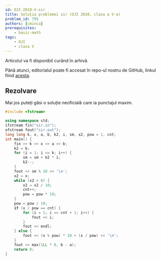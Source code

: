```yaml
---
id: OJI-2010-V-sir
title: Soluția problemei sir (OJI 2010, clasa a V-a)
problem_id: 795
authors: [cminca]
prerequisites:
    - basic-math
tags:
    - OJI
    - clasa V
---
```


Articolul va fi disponibil curând în arhivă.

Până atunci, editorialul poate fi accesat în repo-ul nostru de GitHub, linkul fiind [acesta](https://github.com/roalgo-discord/Romanian-Olympiad-Solutions/blob/main/OJI%20(regional%20olympiad)/2010/05/sir.pdf).

## Rezolvare

Mai jos puteți găsi o soluție neoficială care ia punctajul maxim.

```cpp
#include <fstream>

using namespace std;
ifstream fin("sir.in");
ofstream fout("sir.out");
long long k, x, a, b, k2, i, sm, x2, pow = 1, cnt;
int main() {
    fin >> k >> x >> a >> b;
    k2 = k;
    for (i = 1; i <= k; i++) {
        sm = sm + k2 * i;
        k2--;
    }
    fout << sm % 10 << '\n';
    x2 = x;
    while (x2 > 0) {
        x2 = x2 / 10;
        cnt++;
        pow = pow * 10;
    }
    pow = pow / 10;
    if (x / pow == cnt) {
        for (i = 1; i <= cnt + 1; i++) {
            fout << i;
        }
        fout << endl;
    } else {
        fout << (x % pow) * 10 + (x / pow) << '\n';
    }
    fout << max(1LL * 0, b - a);
    return 0;
}
```
